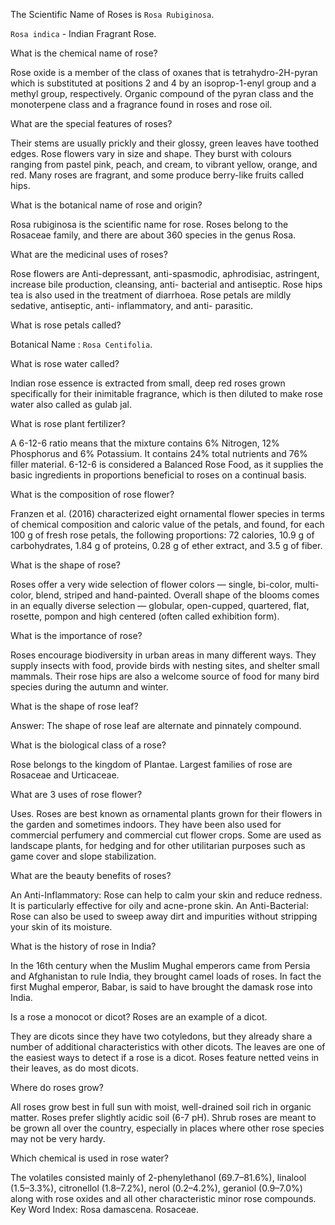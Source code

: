 The Scientific Name of Roses is `Rosa Rubiginosa`.

`Rosa indica` - Indian Fragrant Rose.

What is the chemical name of rose?

Rose oxide is a member of the class of oxanes that is tetrahydro-2H-pyran which is substituted at positions 2 and 4 by an isoprop-1-enyl group and a methyl group, respectively. Organic compound of the pyran class and the monoterpene class and a fragrance found in roses and rose oil.

What are the special features of roses?

Their stems are usually prickly and their glossy, green leaves have toothed edges. Rose flowers vary in size and shape. They burst with colours ranging from pastel pink, peach, and cream, to vibrant yellow, orange, and red. Many roses are fragrant, and some produce berry-like fruits called hips.

What is the botanical name of rose and origin?

Rosa rubiginosa is the scientific name for rose. Roses belong to the Rosaceae family, and there are about 360 species in the genus Rosa.

What are the medicinal uses of roses?

Rose flowers are Anti-depressant, anti-spasmodic, aphrodisiac, astringent, increase bile production, cleansing, anti- bacterial and antiseptic. Rose hips tea is also used in the treatment of diarrhoea. Rose petals are mildly sedative, antiseptic, anti- inflammatory, and anti- parasitic.

What is rose petals called?

Botanical Name : `Rosa Centifolia`.

What is rose water called?

Indian rose essence is extracted from small, deep red roses grown specifically for their inimitable fragrance, which is then diluted to make rose water also called as gulab jal.

What is rose plant fertilizer?

A 6-12-6 ratio means that the mixture contains 6% Nitrogen, 12% Phosphorus and 6% Potassium. It contains 24% total nutrients and 76% filler material. 6-12-6 is considered a Balanced Rose Food, as it supplies the basic ingredients in proportions beneficial to roses on a continual basis.

What is the composition of rose flower?

Franzen et al. (2016) characterized eight ornamental flower species in terms of chemical composition and caloric value of the petals, and found, for each 100 g of fresh rose petals, the following proportions: 72 calories, 10.9 g of carbohydrates, 1.84 g of proteins, 0.28 g of ether extract, and 3.5 g of fiber.

What is the shape of rose?

Roses offer a very wide selection of flower colors — single, bi-color, multi-color, blend, striped and hand-painted. Overall shape of the blooms comes in an equally diverse selection — globular, open-cupped, quartered, flat, rosette, pompon and high centered (often called exhibition form).

What is the importance of rose?

Roses encourage biodiversity in urban areas in many different ways. They supply insects with food, provide birds with nesting sites, and shelter small mammals. Their rose hips are also a welcome source of food for many bird species during the autumn and winter.

What is the shape of rose leaf?

Answer: The shape of rose leaf are alternate and pinnately compound.

What is the biological class of a rose?

Rose belongs to the kingdom of Plantae. Largest families of rose are Rosaceae and Urticaceae.

What are 3 uses of rose flower?

Uses. Roses are best known as ornamental plants grown for their flowers in the garden and sometimes indoors. They have been also used for commercial perfumery and commercial cut flower crops. Some are used as landscape plants, for hedging and for other utilitarian purposes such as game cover and slope stabilization.

What are the beauty benefits of roses?

An Anti-Inflammatory: Rose can help to calm your skin and reduce redness. It is particularly effective for oily and acne-prone skin. An Anti-Bacterial: Rose can also be used to sweep away dirt and impurities without stripping your skin of its moisture.

What is the history of rose in India?

In the 16th century when the Muslim Mughal emperors came from Persia and Afghanistan to rule India, they brought camel loads of roses. In fact the first Mughal emperor, Babar, is said to have brought the damask rose into India.

Is a rose a monocot or dicot?
Roses are an example of a dicot.

They are dicots since they have two cotyledons, but they already share a number of additional characteristics with other dicots. The leaves are one of the easiest ways to detect if a rose is a dicot. Roses feature netted veins in their leaves, as do most dicots.

Where do roses grow?

All roses grow best in full sun with moist, well-drained soil rich in organic matter. Roses prefer slightly acidic soil (6-7 pH). Shrub roses are meant to be grown all over the country, especially in places where other rose species may not be very hardy.

Which chemical is used in rose water?

The volatiles consisted mainly of 2-phenylethanol (69.7–81.6%), linalool (1.5–3.3%), citronellol (1.8–7.2%), nerol (0.2–4.2%), geraniol (0.9–7.0%) along with rose oxides and all other characteristic minor rose compounds. Key Word Index: Rosa damascena. Rosaceae.






